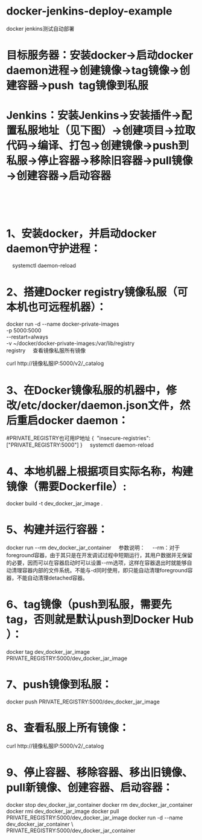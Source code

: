 # docker-jenkins-deploy-example
docker jenkins测试自动部署
# 目标服务器：安装docker→启动docker daemon进程→创建镜像→tag镜像→创建容器→push  tag镜像到私服


# Jenkins：安装Jenkins→安装插件→配置私服地址（见下图）→创建项目→拉取代码→编译、打包→创建镜像→push到私服→停止容器→移除旧容器→pull镜像→创建容器→启动容器
        
==================================

# 1、安装docker，并启动docker daemon守护进程：

     systemctl daemon-reload
# 2、搭建Docker registry镜像私服（可本机也可远程机器）：

docker run -d --name docker-private-images \
-p 5000:5000 \
--restart=always \
-v ~/docker/docker-private-images:/var/lib/registry \
registry
    查看镜像私服所有镜像

curl http://镜像私服IP:5000/v2/_catalog
# 3、在Docker镜像私服的机器中，修改/etc/docker/daemon.json文件，然后重启docker daemon：


#PRIVATE_REGISTRY也可用IP地址
{
  "insecure-registries":["PRIVATE_REGISTRY:5000"] 
}
     systemctl daemon-reload
# 4、本地机器上根据项目实际名称，构建镜像（需要Dockerfile）:

docker build -t dev_docker_jar_image .
# 5、构建并运行容器：
docker run --rm dev_docker_jar_container
    参数说明：
    --rm：对于foreground容器，由于其只是在开发调试过程中短期运行，其用户数据并无保留的必要，因而可以在容器启动时可以设置--rm选项，这样在容器退出时就能够自动清理容器内部的文件系统。不能与-d同时使用，即只能自动清理foreground容器，不能自动清理detached容器。
# 6、tag镜像（push到私服，需要先tag，否则就是默认push到Docker Hub ）：
docker tag dev_docker_jar_image PRIVATE_REGISTRY:5000/dev_docker_jar_image
# 7、push镜像到私服：
docker push PRIVATE_REGISTRY:5000/dev_docker_jar_image
# 8、查看私服上所有镜像：
curl http://镜像私服IP:5000/v2/_catalog
# 9、停止容器、移除容器、移出旧镜像、pull新镜像、创建容器、启动容器：
docker stop dev_docker_jar_container
docker rm dev_docker_jar_container
docker rmi dev_docker_jar_image
docker pull PRIVATE_REGISTRY:5000/dev_docker_jar_image
docker run -d --name dev_docker_jar_container \ PRIVATE_REGISTRY:5000/dev_docker_jar_container

